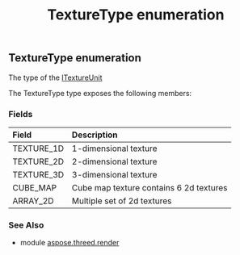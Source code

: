 ﻿---
title: TextureType enumeration
second_title: Aspose.3D for Python via .NET API References
description: 
type: docs
weight: 540
url: /python-net/aspose.threed.render/texturetype/
is_root: false
---

## TextureType enumeration

The type of the [ITextureUnit](/3d/python-net/aspose.threed.render/itextureunit)



The TextureType type exposes the following members:

### Fields
| Field | Description |
| :- | :- |
| TEXTURE_1D | 1-dimensional texture |
| TEXTURE_2D | 2-dimensional texture |
| TEXTURE_3D | 3-dimensional texture |
| CUBE_MAP | Cube map texture contains 6 2d textures |
| ARRAY_2D | Multiple set of 2d textures |


### See Also

* module [aspose.threed.render](../)
